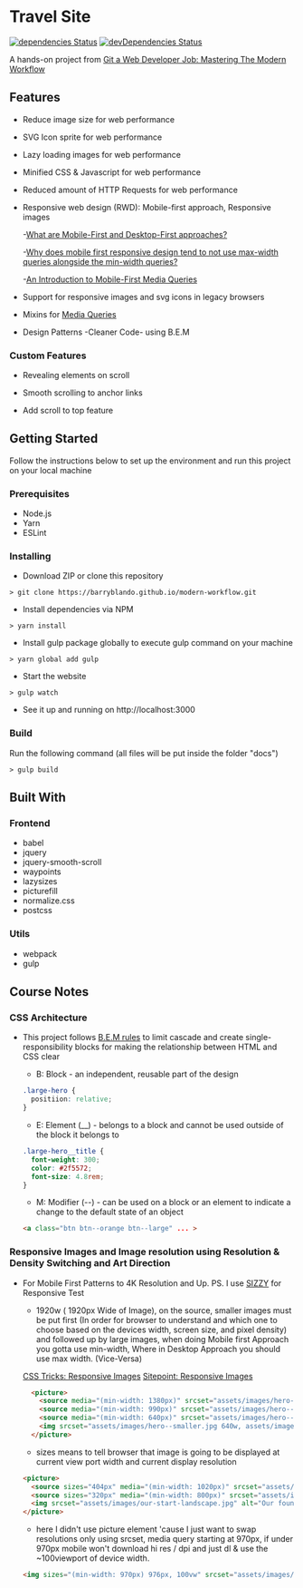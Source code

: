 # Travel Site

[![dependencies Status](https://david-dm.org/barryblando/modern-workflow/status.svg)](https://david-dm.org/barryblando/modern-workflow)
[![devDependencies Status](https://david-dm.org/barryblando/modern-workflow/dev-status.svg)](https://david-dm.org/barryblando/modern-workflow?type=dev)

A hands-on project from [Git a Web Developer Job: Mastering The Modern Workflow](https://www.udemy.com/git-a-web-developer-job-mastering-the-modern-workflow/learn/v4)

## Features

* Reduce image size for web performance

* SVG Icon sprite for web performance

* Lazy loading images for web performance

* Minified CSS & Javascript for web performance

* Reduced amount of HTTP Requests for web performance

* Responsive web design (RWD): Mobile-first approach, Responsive images

  -[What are Mobile-First and Desktop-First approaches?](https://zellwk.com/blog/how-to-write-mobile-first-css/)

  -[Why does mobile first responsive design tend to not use max-width queries alongside the min-width queries?](https://stackoverflow.com/questions/19472199/why-does-mobile-first-responsive-design-tend-to-not-use-max-width-queries-alongs)

  -[An Introduction to Mobile-First Media Queries](https://www.sitepoint.com/introduction-mobile-first-media-queries/)

* Support for responsive images and svg icons in legacy browsers

* Mixins for [Media Queries](https://www.emailonacid.com/blog/article/email-development/emailology_media_queries_demystified_min-width_and_max-width)

* Design Patterns -Cleaner Code- using B.E.M

### Custom Features

* Revealing elements on scroll

* Smooth scrolling to anchor links

* Add scroll to top feature

## Getting Started

Follow the instructions below to set up the environment and run this project on your local machine

### Prerequisites

* Node.js
* Yarn
* ESLint

### Installing

* Download ZIP or clone this repository

```script
> git clone https://barryblando.github.io/modern-workflow.git
```

* Install dependencies via NPM

```script
> yarn install
```

* Install gulp package globally to execute gulp command on your machine

```script
> yarn global add gulp
```

* Start the website

```script
> gulp watch
```

* See it up and running on http://localhost:3000

### Build

Run the following command (all files will be put inside the folder "docs")

```script
> gulp build
```

## Built With

### Frontend

* babel
* jquery
* jquery-smooth-scroll
* waypoints
* lazysizes
* picturefill
* normalize.css
* postcss

### Utils

* webpack
* gulp

## Course Notes

### CSS Architecture

* This project follows [B.E.M rules](http://getbem.com/) to limit cascade and create single-responsibility blocks for making the relationship between HTML and CSS clear

  * B: Block - an independent, reusable part of the design

  ```css
  .large-hero {
    positiion: relative;
  }
  ```

  * E: Element (__) - belongs to a block and cannot be used outside of the block it belongs to

  ```css
  .large-hero__title {
    font-weight: 300;
    color: #2f5572;
    font-size: 4.8rem;
  }
  ```

  * M: Modifier (--) - can be used on a block or an element to indicate a change to the default state of an object

  ```html
  <a class="btn btn--orange btn--large" ... >
  ```

### Responsive Images and Image resolution using Resolution & Density Switching and Art Direction

* For Mobile First Patterns to 4K Resolution and Up. PS. I use [SIZZY](http://sizzy.co/) for Responsive Test

  * 1920w ( 1920px Wide of Image), on the source, smaller images must be put first (In order for browser to understand and which one to choose based on the devices width, screen size, and pixel density) and followed up by large images, when doing Mobile first Approach you gotta use min-width, Where in Desktop Approach you should use max width. (Vice-Versa)

  [CSS Tricks: Responsive Images](https://css-tricks.com/responsive-images-youre-just-changing-resolutions-use-srcset/)
  [Sitepoint: Responsive Images](https://www.sitepoint.com/how-to-build-responsive-images-with-srcset/)

  ```html
    <picture>
      <source media="(min-width: 1380px)" srcset="assets/images/hero--large.jpg 1920w, assets/images/hero--large-hi-dpi.jpg 3840w">
      <source media="(min-width: 990px)" srcset="assets/images/hero--medium.jpg 1380w, assets/images/hero--medium-hi-dpi.jpg 2760w">
      <source media="(min-width: 640px)" srcset="assets/images/hero--small.jpg 990w, assets/images/hero--small-hi-dpi.jpg 1980w">
      <img srcset="assets/images/hero--smaller.jpg 640w, assets/images/hero--smaller-hi-dpi.jpg 1280w" alt="Coastal view of ocean and mountains">
    </picture>
  ```

  * sizes means to tell browser that image is going to be displayed at current view port width and current display resolution

  ```html
  <picture>
    <source sizes="404px" media="(min-width: 1020px)" srcset="assets/images/our-start.jpg 404w, assets/images/our-start-hi-dpi.jpg 808w">
    <source sizes="320px" media="(min-width: 800px)" srcset="assets/images/our-start-portrait.jpg 382w, assets/images/our-start-portrait-hi-dpi.jpg 764w">
    <img srcset="assets/images/our-start-landscape.jpg" alt="Our founder, Jane Doe">
  </picture>
  ```

  * here I didn't use picture element 'cause I just want to swap resolutions only using srcset, media query starting at 970px, if under 970px mobile won't download hi res / dpi and just dl & use the ~100viewport of device width.

  ```html
  <img sizes="(min-width: 970px) 976px, 100vw" srcset="assets/images/first-trip-low-res.jpg 565w, assets/images/first-trip.jpg 976w, assets/images/first-trip-hi-dpi.jpg 1952w" alt="Couple walking down a street.">
  ```